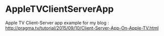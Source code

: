 # AppleTVClientServerApp
Apple TV Client-Server app example for my blog : http://pragma.tv/tutorial/2015/09/10/Client-Server-App-On-Apple-TV.html
